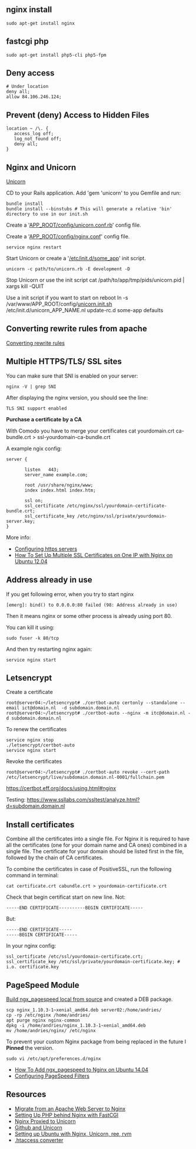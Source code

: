 ## nginx install
    sudo apt-get install nginx

## fastcgi php
    sudo apt-get install php5-cli php5-fpm

## Deny access

    # Under location
    deny all;
    allow 84.106.246.124;

## Prevent (deny) Access to Hidden Files

    location ~ /\. {
       access_log off;
       log_not_found off;
       deny all;
    }

## Nginx and Unicorn

[Unicorn](http://unicorn.bogomips.org/)

CD to your Rails application. Add  'gem 'unicorn' to you Gemfile and run:

    bundle install
    bundle install --binstubs # This will generate a relative 'bin' directory to use in our init.sh

Create a '[APP_ROOT/config/unicorn.conf.rb](../inzetrooster-app/blob/master/config/unicorn.conf.rb)' config file.

Create a '[APP_ROOT/config/nginx.conf](../inzetrooster-app/blob/master/config/nginx.conf)' config file.

    service nginx restart

Start Unicorn or create a '[/etc/init.d/some_app](../inzetrooster-app/blob/master/config/unicorn.init.sh)' init script.

    unicorn -c path/to/unicorn.rb -E development -D

Stop Unicorn or use the init script
    cat /path/to/app/tmp/pids/unicorn.pid | xargs kill -QUIT

Use a init script if you want to start on reboot
    ln -s /var/www/APP_ROOT/config/[unicorn.init.sh](/pub/scripts/rails/unicorn.init.sh) /etc/init.d/unicorn_APP_NAME.nl
    update-rc.d some-app defaults

## Converting rewrite rules from apache

[Converting rewrite rules](http://nginx.org/en/docs/http/converting_rewrite_rules.html)

## Multiple HTTPS/TLS/ SSL sites

You can make sure that SNI is enabled on your server:

    nginx -V | grep SNI

After displaying the nginx version, you should see the line:

    TLS SNI support enabled

**Purchase a certificate by a CA**

With Comodo you have to merge your certificates
    cat yourdomain.crt ca-bundle.crt > ssl-yourdomain-ca-bundle.crt

A example ngix config:

    server {

           listen   443;
           server_name example.com;

           root /usr/share/nginx/www;
           index index.html index.htm;

           ssl on;
           ssl_certificate /etc/nginx/ssl/yourdomain-certificate-bundle.crt;
           ssl_certificate_key /etc/nginx/ssl/private/yourdomain-server.key;
    }

More info:
* [Configuring https servers](http://nginx.org/en/docs/http/configuring_https_servers.html)
* [How To Set Up Multiple SSL Certificates on One IP with Nginx on Ubuntu 12.04](https://www.digitalocean.com/community/tutorials/how-to-set-up-multiple-ssl-certificates-on-one-ip-with-nginx-on-ubuntu-12-04)

## Address already in use

If you get following error, when you try to start nginx

    [emerg]: bind() to 0.0.0.0:80 failed (98: Address already in use)

Then it means nginx or some other process is already using port 80.

You can kill it using:

    sudo fuser -k 80/tcp

And then try restarting nginx again:

    service nginx start

## Letsencrypt
Create a certificate

    root@server04:~/letsencrypt# ./certbot-auto certonly --standalone --email ict@domain.nl  -d subdomain.domain.nl
    root@server04:~/letsencrypt# ./certbot-auto --nginx -m itc@domain.nl -d subdomain.domain.nl

To renew the certificates

    service nginx stop
    ./letsencrypt/certbot-auto
    service nginx start

Revoke the certificates

    root@server04:~/letsencrypt# ./certbot-auto revoke --cert-path /etc/letsencrypt/live/subdomain.domain.nl-0001/fullchain.pem

<https://certbot.eff.org/docs/using.html#nginx>

Testing: <https://www.ssllabs.com/ssltest/analyze.html?d=subdomain.domain.nl>

## Install certificates
Combine all the certificates into a single file. For Nginx it is required to have all the certificates (one for your domain name and CA ones) combined in a single file. The certificate for your domain should be listed first in the file, followed by the chain of CA certificates.

To combine the certificates in case of PositiveSSL, run the following command in terminal:

    cat certificate.crt cabundle.crt > yourdomain-certificate.crt

Check that begin certificat start on new line. Not:

    -----END CERTIFICATE----------BEGIN CERTIFICATE-----

But:

    -----END CERTIFICATE-----
    -----BEGIN CERTIFICATE-----

In your nginx config:

    ssl_certificate /etc/ssl/yourdomain-certificate.crt;
    ssl_certificate_key /etc/ssl/private/yourdomain-certificate.key; # i.o. certificate.key

## PageSpeed Module
[Build ngx_pagespeed local from source](https://modpagespeed.com/doc/build_ngx_pagespeed_from_source) and created a DEB package.

    scp nginx_1.10.3-1~xenial_amd64.deb server02:/home/andries/
    cp -rp /etc/nginx /home/andries/
    apt purge nginx nginx-common
    dpkg -i /home/andries/nginx_1.10.3-1~xenial_amd64.deb
    mv /home/andries/nginx/ /etc/nginx

To prevent your custom Nginx package from being replaced in the future I **Pinned** the version.

    sudo vi /etc/apt/preferences.d/nginx

* [How To Add ngx_pagespeed to Nginx on Ubuntu 14.04](https://www.digitalocean.com/community/tutorials/how-to-add-ngx_pagespeed-to-nginx-on-ubuntu-14-04)
* [Configuring PageSpeed Filters](https://www.modpagespeed.com/doc/config_filters)

## Resources
* [Migrate from an Apache Web Server to Nginx](https://www.digitalocean.com/community/articles/how-to-migrate-from-an-apache-web-server-to-nginx-on-an-ubuntu-vps)
* [Setting Up PHP behind Nginx with FastCGI](http://www.sitepoint.com/setting-up-php-behind-nginx-with-fastcgi/)
* [Nginx Proxied to Unicorn](http://recipes.sinatrarb.com/p/deployment/nginx_proxied_to_unicorn)
* [Github and Unicorn](https://github.com/blog/517-unicorn)
* [Setting up Ubuntu with Nginx, Unicorn, ree, rvm](http://tomkersten.com/articles/nginx-unicorn-rvm-server-setup/)
* [.htaccess converter](http://winginx.com/en/htaccess)



